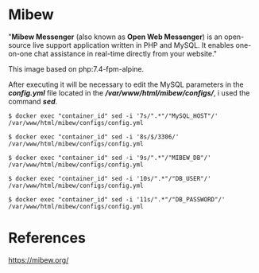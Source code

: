 # Mibew

"**Mibew Messenger** (also known as **Open Web Messenger**) is an open-source live support application written in PHP and MySQL. It enables one-on-one chat assistance in real-time directly from your website."

This image based on php:7.4-fpm-alpine.

After executing it will be necessary to edit the MySQL parameters in the ***config.yml*** file located in the ***/var/www/html/mibew/configs/***, i used the command ***sed***.


`$ docker exec "container_id" sed -i '7s/".*"/"MySQL_HOST"/' /var/www/html/mibew/configs/config.yml`

`$ docker exec "container_id" sed -i '8s/$/3306/' /var/www/html/mibew/configs/config.yml`

`$ docker exec "container_id" sed -i '9s/".*"/"MIBEW_DB"/' /var/www/html/mibew/configs/config.yml`

`$ docker exec "container_id" sed -i '10s/".*"/"DB_USER"/' /var/www/html/mibew/configs/config.yml`

`$ docker exec "container_id" sed -i '11s/".*"/"DB_PASSWORD"/' /var/www/html/mibew/configs/config.yml`




# References
https://mibew.org/
